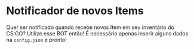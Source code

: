 # Notificador de novos Items
Quer ser notificado quando recebe novos Item em seu inventário do CS:GO?
Utilize esse BOT então! É necessário apenas inserir alguns dados na `config.json` e pronto!